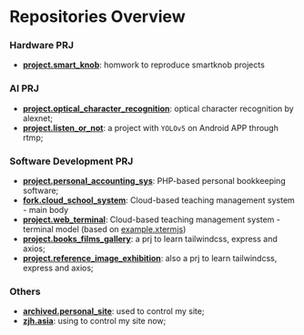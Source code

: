 # Repositories Overview

### Hardware PRJ

- **[project.smart_knob](https://github.com/VenusXK/project.smart_knob)**: homwork to reproduce smartknob projects

### AI PRJ

- **[project.optical_character_recognition](https://github.com/VenusXK/project.optical_character_recognition)**: optical character recognition by alexnet;
- **[project.listen_or_not](https://github.com/VenusXK/project.listen_or_not)**: a project with `YOLOv5` on Android APP through rtmp;

### Software Development PRJ

- **[project.personal_accounting_sys](https://github.com/VenusXK/project.personal_accounting_sys)**: PHP-based personal bookkeeping software;
- **[fork.cloud_school_system](https://github.com/VenusXK/fork.cloud_school_system)**: Cloud-based teaching management system - main body
- **[project.web_terminal](https://github.com/VenusXK/fork.cloud_school_system)**: Cloud-based teaching management system - terminal model (based on [example.xtermjs](https://github.com/VenusXK/example.xtermjs))
- **[project.books_films_gallery](https://github.com/VenusXK/project.books_films_gallery)**: a prj to learn tailwindcss, express and axios;
- **[project.reference_image_exhibition](https://github.com/VenusXK/project.reference_image_exhibition)**: also a prj to learn tailwindcss, express and axios;

### Others

- **[archived.personal_site](https://github.com/VenusXK/archived.personal_site)**: used to control my site;
- **[zjh.asia](https://github.com/VenusXK/zjh.asia)**: using to control my site now;

